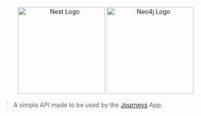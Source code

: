 <p align="center">
  <a href="http://nestjs.com/" target="blank"><img width="200px" src="https://nestjs.com/img/logo-small.svg" width="200" alt="Nest Logo" /></a>
  <a href="https://neo4j.com/product/neo4j-graph-database/"><img  width="200px" src="https://go.neo4j.com/rs/710-RRC-335/images/neo4j_logo_globe.png" alt="Neo4j Logo" target="blank" /></a>
</p>

> A simple API made to be used by the [Journeys](https://myjourneys.ch) App.
